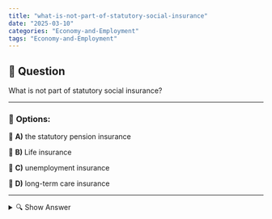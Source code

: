 ```yaml
---
title: "what-is-not-part-of-statutory-social-insurance"
date: "2025-03-10"
categories: "Economy-and-Employment"
tags: "Economy-and-Employment"
---
```


## 📌 **Question**

What is not part of statutory social insurance?



---

### 📝 **Options:**

🔘 **A)** the statutory pension insurance

🔘 **B)** Life insurance

🔘 **C)** unemployment insurance

🔘 **D)** long-term care insurance

---

<details>
  <summary>🔍 Show Answer</summary>

  <p>
💡  <b>Correct Answer:</b>  b
  </p>
  <p>
    📖<b>Explanation:</b>
    Statutory social insurance in Germany includes several mandatory areas that protect employees and certain self-employed persons. These include statutory pension insurance, unemployment insurance, health insurance and long-term care insurance. These schemes provide financial support in old age, unemployment, illness and long-term care. In contrast, life insurance, which is usually taken out privately and is not part of the statutory social insurance. It serves to provide individual security and financial provision, independent of the state social security systems.
  </p>
</details>
